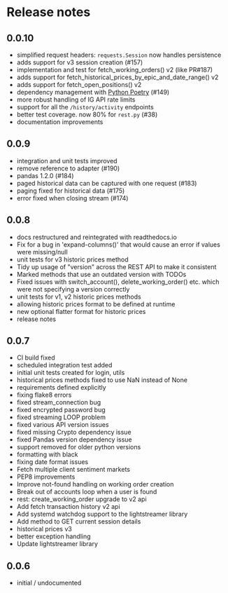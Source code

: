 # Release notes

## 0.0.10

* simplified request headers: `requests.Session` now handles persistence
* adds support for v3 session creation (#157)
* implementation and test for fetch_working_orders() v2 (like PR#187)
* adds support for fetch_historical_prices_by_epic_and_date_range() v2 
* adds support for fetch_open_positions() v2
* dependency management with [Python Poetry](https://python-poetry.org/) (#149)
* more robust handling of IG API rate limits
* support for all the `/history/activity` endpoints
* better test coverage. now 80% for `rest.py` (#38)
* documentation improvements

## 0.0.9

* integration and unit tests improved
* remove reference to adapter (#190)
* pandas 1.2.0 (#184)
* paged historical data can be captured with one request (#183)
* paging fixed for historical data (#175)
* error fixed when closing stream (#174)

## 0.0.8

* docs restructured and reintegrated with readthedocs.io
* Fix for a bug in 'expand-columns()' that would cause an error if values were missing/null
* unit tests for v3 historic prices method
* Tidy up usage of "version" across the REST API to make it consistent
* Marked methods that use an outdated version with TODOs
* Fixed issues with switch_account(), delete_working_order() etc. which were not specifying a version correctly
* unit tests for v1, v2 historic prices methods
* allowing historic prices format to be defined at runtime
* new optional flatter format for historic prices
* release notes

## 0.0.7

* CI build fixed
* scheduled integration test added
* initial unit tests created for login, utils
* historical prices methods fixed to use NaN instead of None
* requirements defined explicitly
* fixing flake8 errors
* fixed stream_connection bug
* fixed encrypted password bug
* fixed streaming LOOP problem
* fixed various API version issues
* fixed missing Crypto dependency issue
* fixed Pandas version dependency issue
* support removed for older python versions
* formatting with black
* fixing date format issues
* Fetch multiple client sentiment markets
* PEP8 improvements
* Improve not-found handling on working order creation
* Break out of accounts loop when a user is found
* rest: create_working_order upgrade to v2 api
* Add fetch transaction history v2 api
* Add systemd watchdog support to the lightstreamer library
* Add method to GET current session details
* historical prices v3
* better exception handling
* Update lightstreamer library


## 0.0.6

* initial / undocumented